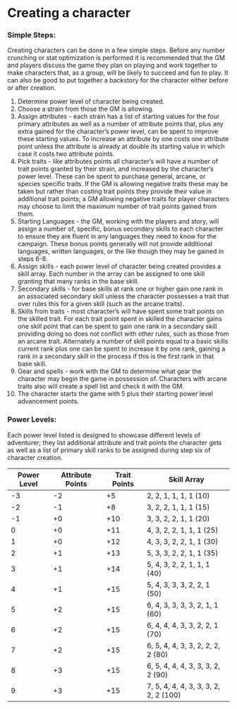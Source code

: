 # Creating a character

### Simple Steps:
Creating characters can be done in a few simple steps. Before any number crunching or stat optimization is performed it is recommended that the GM and players discuss the game they plan on playing and work together to make characters that, as a group, will be likely to succeed and fun to play. It can also be good to put together a backstory for the character either before or after creation.
1. Determine power level of character being created.
1. Choose a strain from those the GM is allowing.
1. Assign attributes - each strain has a list of starting values for the four primary attributes as well as a number of attribute points that, plus any extra gained for the character’s power level, can be spent to improve these starting values. To increase an attribute by one costs one attribute point unless the attribute is already at double its starting value in which case it costs two attribute points.
1. Pick traits - like attributes points all character’s will have a number of trait points granted by their strain, and increased by the character’s power level. These can be spent to purchase general, arcane, or species specific traits. If the GM is allowing negative traits these may be taken but rather than costing trait points they provide their value in additional trait points; a GM allowing negative traits for player characters may choose to limit the maximum number of trait points gained from them.
1. Starting Languages - the GM, working with the players and story, will assign a number of, specific, bonus secondary skills to each character to ensure they are fluent in any languages they need to know for the campaign. These bonus points generally will not provide additional languages, written languages, or the like though they may be gained in steps 6-8.
1. Assign skills - each power level of character being created provides a skill array. Each number in the array can be assigned to one skill granting that many ranks in the base skill.
1. Secondary skills - for base skills at rank one or higher gain one rank in an associated secondary skill unless the character possesses a trait that over rules this for a given skill (such as the arcane traits).
1. Skills from traits - most character’s will have spent some trait points on the skilled trait. For each trait point spent in skilled the character gains one skill point that can be spent to gain one rank in a secondary skill providing doing so does not conflict with other rules, such as those from an arcane trait. Alternately a number of skill points equal to a basic skills current rank plus one can be spent to increase it by one rank, gaining a rank in a secondary skill in the process if this is the first rank in that base skill.
1. Gear and spells - work with the GM to determine what gear the character may begin the game in possession of. Characters with arcane traits also will create a spell list and check it with the GM.
1. The character starts the game with 5 plus their starting power level advancement points.

### Power Levels:
Each power level listed is designed to showcase different levels of adventurer; they list additional attribute and trait points the character gets as well as a list of primary skill ranks to be assigned during step six of character creation.

| Power Level | Attribute Points | Trait Points | Skill Array
| --- | ---| ---| --- |
| -3 | -2 | +5 | 2, 2, 1, 1, 1, 1 (10)
| -2 | -1 | +8 | 3, 2, 2, 1, 1, 1 (15)
| -1 | +0 | +10 | 3, 3, 2, 2, 1, 1 (20)
| 0 | +0 | +11 | 4, 3, 2, 2, 1, 1, 1 (25)
| 1 | +0 | +12 | 4, 3, 3, 2, 2, 1, 1 (30)
| 2 | +1 | +13 | 5, 3, 3, 2, 2, 1, 1 (35)
| 3 | +1 | +14 | 5, 4, 3, 2, 2, 1, 1, 1 (40)
| 4 | +1 | +15 | 5, 4, 3, 3, 3, 2, 2, 1 (50)
| 5 | +2 | +15 | 6, 4, 3, 3, 3, 3, 2, 1, 1 (60)
| 6 | +2 | +15 | 6, 4, 4, 4, 3, 3, 2, 2, 1 (70)
| 7 | +2 | +15 | 6, 5, 4, 4, 3, 3, 2, 2, 2, 2 (80)
| 8 | +3 | +15 | 6, 5, 4, 4, 4, 3, 3, 3, 2, 2 (90)
| 9 | +3 | +15 | 7, 5, 4, 4, 4, 3, 3, 3, 2, 2, 2 (100)
